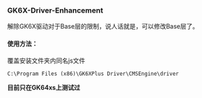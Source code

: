 ### GK6X-Driver-Enhancement

解除GK6X驱动对于Base层的限制，说人话就是，可以修改Base层了。

#### 使用方法：
覆盖安装文件夹内同名js文件
```
C:\Program Files (x86)\GK6XPlus Driver\CMSEngine\driver
```

**目前只在GK64xs上测试过**